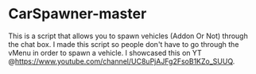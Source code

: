 # CarSpawner-master
This is a script that allows you to spawn vehicles (Addon Or Not) through the chat box. I made this script so people don't have to go through the vMenu in order to spawn a vehicle. I showcased this on YT @https://www.youtube.com/channel/UC8uPjAJFg2FsoB1KZo_SUUQ.

